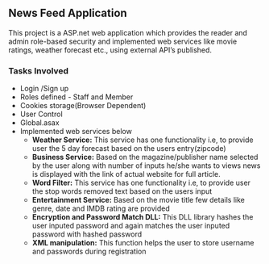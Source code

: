 ## News Feed Application

This project is a ASP.net web application which provides the reader and admin role-based security and implemented web services like movie ratings, weather forecast etc., using external API’s published.

### Tasks Involved
 * Login /Sign up
 * Roles defined - Staff and Member
 * Cookies storage(Browser Dependent)
 * User Control
 * Global.asax
 * Implemented web services below
   * **Weather Service:** This service has one functionality i.e, to provide user the 5 day forecast based on the users entry(zipcode)
   * **Business Service:** Based on the magazine/publisher name selected by the user along with number of inputs he/she wants to views news is displayed with the link of actual website for full article.
   * **Word Filter:** This service has one functionality i.e, to provide user the stop words removed text based on the users input
   * **Entertainment Service:** Based on the movie title few details like genre, date and IMDB rating are provided
   * **Encryption and Password Match DLL:** This DLL library hashes the user inputed password and again matches the user inputed password with hashed password
   * **XML manipulation:** This function helps the user to store username and passwords during registration
  
